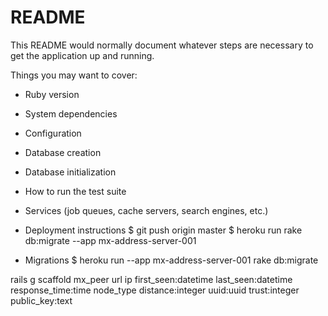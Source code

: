 # README

This README would normally document whatever steps are necessary to get the
application up and running.

Things you may want to cover:

* Ruby version

* System dependencies

* Configuration

* Database creation

* Database initialization

* How to run the test suite

* Services (job queues, cache servers, search engines, etc.)

* Deployment instructions
  $ git push origin master
  $ heroku run rake db:migrate --app mx-address-server-001

* Migrations
  $ heroku run --app mx-address-server-001 rake db:migrate

rails g scaffold mx_peer url ip first_seen:datetime last_seen:datetime response_time:time node_type distance:integer uuid:uuid trust:integer public_key:text
